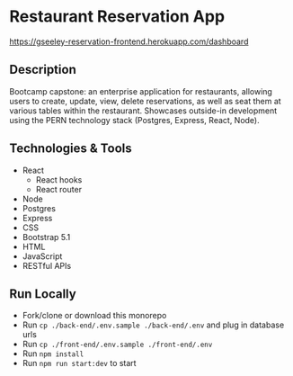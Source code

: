 # Restaurant Reservation App
https://gseeley-reservation-frontend.herokuapp.com/dashboard

## Description
Bootcamp capstone: an enterprise application for restaurants, allowing users to create, update, view, delete reservations, as well as seat them at various tables within the restaurant. Showcases outside-in development using the PERN technology stack (Postgres, Express, React, Node).

## Technologies & Tools
- React
  - React hooks
  - React router
- Node
- Postgres
- Express
- CSS
- Bootstrap 5.1
- HTML
- JavaScript
- RESTful APIs

## Run Locally
- Fork/clone or download this monorepo
- Run `cp ./back-end/.env.sample ./back-end/.env` and plug in database urls
- Run `cp ./front-end/.env.sample ./front-end/.env`
- Run `npm install`
- Run `npm run start:dev` to start
